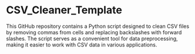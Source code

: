 # CSV_Cleaner_Template
This GitHub repository contains a Python script designed to clean CSV files by removing commas from cells and replacing backslashes with forward slashes. The script serves as a convenient tool for data preprocessing, making it easier to work with CSV data in various applications.
